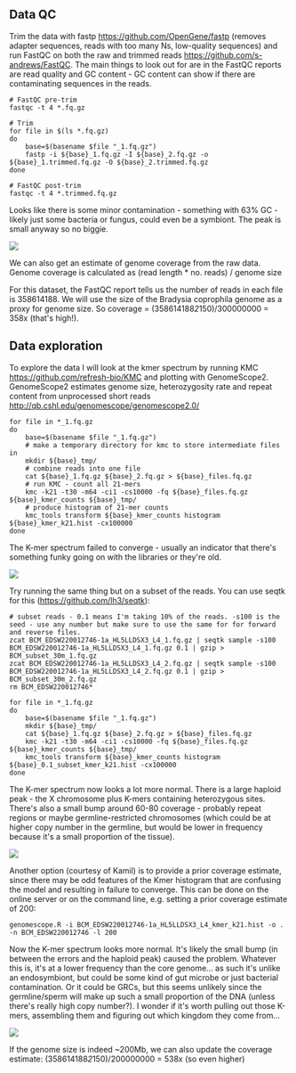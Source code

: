 ## Data QC

Trim the data with fastp https://github.com/OpenGene/fastp (removes adapter sequences, reads with too many Ns, low-quality sequences) and run FastQC on both the raw and trimmed reads https://github.com/s-andrews/FastQC. The main things to look out for are in the FastQC reports are read quality and GC content - GC content can show if there are contaminating sequences in the reads.

```
# FastQC pre-trim
fastqc -t 4 *.fq.gz

# Trim
for file in $(ls *.fq.gz)
do
	base=$(basename $file "_1.fq.gz")
	fastp -i ${base}_1.fq.gz -I ${base}_2.fq.gz -o ${base}_1.trimmed.fq.gz -O ${base}_2.trimmed.fq.gz
done

# FastQC post-trim
fastqc -t 4 *.trimmed.fq.gz
```

Looks like there is some minor contamination - something with 63% GC - likely just some bacteria or fungus, could even be a symbiont. The peak is small anyway so no biggie.

![](../figures/lyco_male_reads_GC_content.png)

We can also get an estimate of genome coverage from the raw data. Genome coverage is calculated as (read length * no. reads) / genome size

For this dataset, the FastQC report tells us the number of reads in each file is 358614188. We will use the size of the Bradysia coprophila genome as a proxy for genome size. So coverage = (358614188*2*150)/300000000 = 358x (that's high!).

## Data exploration

To explore the data I will look at the kmer spectrum by running KMC https://github.com/refresh-bio/KMC and plotting with GenomeScope2. GenomeScope2 estimates genome size, heterozygosity rate and repeat content from unprocessed short reads http://qb.cshl.edu/genomescope/genomescope2.0/

```
for file in *_1.fq.gz
do
	base=$(basename $file "_1.fq.gz")
	# make a temporary directory for kmc to store intermediate files in
	mkdir ${base}_tmp/
	# combine reads into one file
	cat ${base}_1.fq.gz ${base}_2.fq.gz > ${base}_files.fq.gz
	# run KMC - count all 21-mers
	kmc -k21 -t30 -m64 -ci1 -cs10000 -fq ${base}_files.fq.gz ${base}_kmer_counts ${base}_tmp/
	# produce histogram of 21-mer counts
	kmc_tools transform ${base}_kmer_counts histogram ${base}_kmer_k21.hist -cx100000
done
```
The K-mer spectrum failed to converge - usually an indicator that there's something funky going on with the libraries or they're old.

![](../figures/lycoriella_male_gscope_kmer_spectra_all_reads.png)

Try running the same thing but on a subset of the reads. You can use seqtk for this (https://github.com/lh3/seqtk):

```
# subset reads - 0.1 means I'm taking 10% of the reads. -s100 is the seed - use any number but make sure to use the same for for forward and reverse files.
zcat BCM_EDSW220012746-1a_HL5LLDSX3_L4_1.fq.gz | seqtk sample -s100 BCM_EDSW220012746-1a_HL5LLDSX3_L4_1.fq.gz 0.1 | gzip > BCM_subset_30m_1.fq.gz
zcat BCM_EDSW220012746-1a_HL5LLDSX3_L4_2.fq.gz | seqtk sample -s100 BCM_EDSW220012746-1a_HL5LLDSX3_L4_2.fq.gz 0.1 | gzip > BCM_subset_30m_2.fq.gz
rm BCM_EDSW220012746*

for file in *_1.fq.gz
do
	base=$(basename $file "_1.fq.gz")
	mkdir ${base}_tmp/
	cat ${base}_1.fq.gz ${base}_2.fq.gz > ${base}_files.fq.gz
	kmc -k21 -t30 -m64 -ci1 -cs10000 -fq ${base}_files.fq.gz ${base}_kmer_counts ${base}_tmp/
	kmc_tools transform ${base}_kmer_counts histogram ${base}_0.1_subset_kmer_k21.hist -cx100000
done
```

The K-mer spectrum now looks a lot more normal. There is a large haploid peak - the X chromosome plus K-mers containing heterozygous sites. There's also a small bump around 60-80 coverage - probably repeat regions or maybe germline-restricted chromosomes (which could be at higher copy number in the germline, but would be lower in frequency because it's a small proportion of the tissue).

![](../figures/lycoriella_male_gscope_kmer_spectra_subset.png)

Another option (courtesy of Kamil) is to provide a prior coverage estimate, since there may be odd features of the Kmer histogram that are confusing the model and resulting in failure to converge. This can be done on the online server or on the command line, e.g. setting a prior coverage estimate of 200:

```
genomescope.R -i BCM_EDSW220012746-1a_HL5LLDSX3_L4_kmer_k21.hist -o . -n BCM_EDSW220012746 -l 200
```

Now the K-mer spectrum looks more normal. It's likely the small bump (in between the errors and the haploid peak) caused the problem. Whatever this is, it's at a lower frequency than the core genome... as such it's unlike an endosymbiont, but could be some kind of gut microbe or just bacterial contamination. Or it could be GRCs, but this seems unlikely since the germline/sperm will make up such a small proportion of the DNA (unless there's really high copy number?). I wonder if it's worth pulling out those K-mers, assembling them and figuring out which kingdom they come from...

![](../figures/lyco_kmer_spectrum_prior_est_200.png)

If the genome size is indeed ~200Mb, we can also update the coverage estimate: (358614188*2*150)/200000000 = 538x (so even higher)

